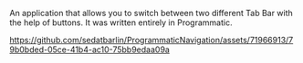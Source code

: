 An application that allows you to switch between two different Tab Bar with the help of buttons. It was written entirely in Programmatic.

https://github.com/sedatbarlin/ProgrammaticNavigation/assets/71966913/79b0bded-05ce-41b4-ac10-75bb9edaa09a

 
     
        
        
     
 
     
